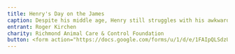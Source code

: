 ```yaml
---
title: Henry's Day on the James
caption: Despite his middle age, Henry still struggles with his awkward smile.  But considering he spent the first year of his life homeless on the streets of Richmond - often tied up under bridges - and the second year living at animal control - thought to be unadoptable when paired with his identical brother - Henry now has a lot to smile about.  Adopted into a loving family in December 2016 from Richmond Animal Care & Control, Henry is a vegetarian that enjoys short walks and long naps.
entrant: Roger Kirchen
charity: Richmond Animal Care & Control Foundation
button: <form action="https://docs.google.com/forms/u/1/d/e/1FAIpQLSdzUJXlkfiStgM9wHsdLnmQo1ncyQ-LC36fCKde7XZ6-dlDCw/formResponse" method="post"><div class="form-element"></div><span>Votes</span><input type="text" name="entry.146873495" required placeholder="$"></br><button type="submit" name="button">Cast Votes</button></form>
---
```

